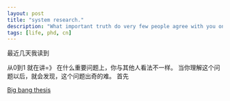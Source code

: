 ```yaml
---
layout: post
title: "system research."
description: "What important truth do very few people agree with you on?"
tags: [life, phd, cn]
---
```


最近几天我读到

从0到1 就在讲=》 在什么重要问题上，你与其他人看法不一样。
当你理解这个问题以后，就会发现，这个问题出奇的难。
首先

[Big bang thesis](https://www.eecs.harvard.edu/htk/phdadvice/)
